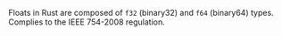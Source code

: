 Floats in Rust are composed of ``f32`` (binary32) and ``f64`` (binary64) types. 
Complies to the IEEE 754-2008 regulation.

